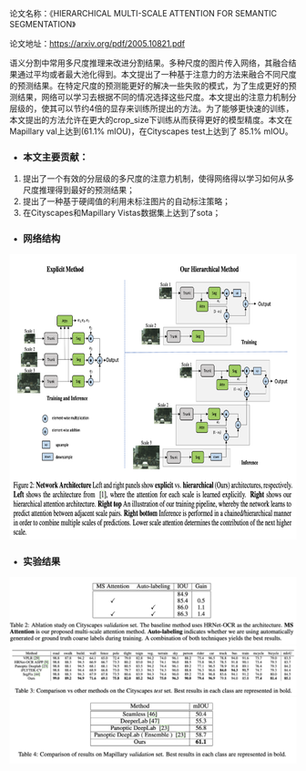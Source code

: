 论文名称：《HIERARCHICAL MULTI-SCALE ATTENTION FOR SEMANTIC SEGMENTATION》

论文地址：https://arxiv.org/pdf/2005.10821.pdf

语义分割中常用多尺度推理来改进分割结果。多种尺度的图片传入网络，其融合结果通过平均或者最大池化得到。本文提出了一种基于注意力的方法来融合不同尺度的预测结果。在特定尺度的预测能更好的解决一些失败的模式，为了生成更好的预测结果，网络可以学习去根据不同的情况选择这些尺度。本文提出的注意力机制分层级的，使其可以节约4倍的显存来训练所提出的方法。为了能够更快速的训练，本文提出的方法允许在更大的crop_size下训练从而获得更好的模型精度。本文在Mapillary val上达到(61.1% mIOU)，在Cityscapes test上达到了 85.1% mIOU。



- ### 本文主要贡献：

1. 提出了一个有效的分层级的多尺度的注意力机制，使得网络得以学习如何从多尺度推理得到最好的预测结果；
2. 提出了一种基于硬阈值的利用未标注图片的自动标注策略；
3. 在Cityscapes和Mapillary Vistas数据集上达到了sota；

- ### 网络结构

<img src='images/image06.png' height=500>

- ### 实验结果

<img src='images/image07.png' width=700>

<img src='images/image08.png'>

<img src='images/image2020-6-1_12-3-19.png' width=700>



